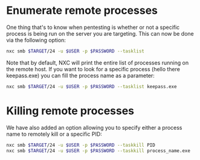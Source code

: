 # Enumerate remote processes

One thing that's to know when pentesting is whether or not a specific process is being run on the server you are targeting. This can now be done via the following option:

```bash
nxc smb $TARGET/24 -u $USER -p $PASSWORD --tasklist
```

Note that by default, NXC will print the entire list of processes running on the remote host. If you want to look for a specific process (hello there keepass.exe) you can fill the process name as a parameter:

```bash
nxc smb $TARGET/24 -u $USER -p $PASSWORD --tasklist keepass.exe
```

# Killing remote processes

We have also added an option allowing you to specify either a process name to remotely kill or a specific PID:

```bash
nxc smb $TARGET/24 -u $USER -p $PASSWORD --taskkill PID
nxc smb $TARGET/24 -u $USER -p $PASSWORD --taskkill process_name.exe
```